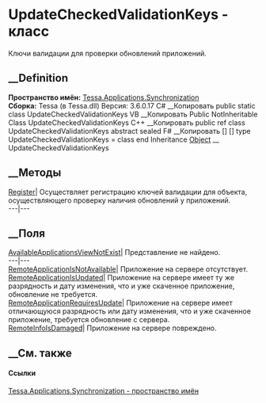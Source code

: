 # UpdateCheckedValidationKeys - класс
Ключи валидации для проверки обновлений приложений.
## __Definition
 **Пространство имён:**
[Tessa.Applications.Synchronization](N_Tessa_Applications_Synchronization.htm)  
 **Сборка:** Tessa (в Tessa.dll) Версия: 3.6.0.17
C# __Копировать
     public static class UpdateCheckedValidationKeys
VB __Копировать
     Public NotInheritable Class UpdateCheckedValidationKeys
C++ __Копировать
     public ref class UpdateCheckedValidationKeys abstract sealed
F# __Копировать
     [<AbstractClassAttribute>]
    [<SealedAttribute>]
    type UpdateCheckedValidationKeys = class end
Inheritance
    [Object](https://learn.microsoft.com/dotnet/api/system.object) __ UpdateCheckedValidationKeys
##  __Методы
[Register](M_Tessa_Applications_Synchronization_UpdateCheckedValidationKeys_Register.htm)|
Осуществляет регистрацию ключей валидации для объекта, осуществляющего
проверку наличия обновлений у приложений.  
---|---  
## __Поля
[AvailableApplicationsViewNotExist](F_Tessa_Applications_Synchronization_UpdateCheckedValidationKeys_AvailableApplicationsViewNotExist.htm)|
Представление не найдено.  
---|---  
[RemoteApplicationIsNotAvailable](F_Tessa_Applications_Synchronization_UpdateCheckedValidationKeys_RemoteApplicationIsNotAvailable.htm)|
Приложение на сервере отсутствует.  
[RemoteApplicationIsUpdated](F_Tessa_Applications_Synchronization_UpdateCheckedValidationKeys_RemoteApplicationIsUpdated.htm)|
Приложение на сервере имеет ту же разрядность и дату изменения, что и уже
скаченное приложение, обновление не требуется.  
[RemoteApplicationRequiresUpdate](F_Tessa_Applications_Synchronization_UpdateCheckedValidationKeys_RemoteApplicationRequiresUpdate.htm)|
Приложение на сервере имеет отличающуюся разрядность или дату изменения, что и
уже скаченное приложение, требуется обновление с сервера.  
[RemoteInfoIsDamaged](F_Tessa_Applications_Synchronization_UpdateCheckedValidationKeys_RemoteInfoIsDamaged.htm)|
Приложение на сервере повреждено.  
## __См. также
#### Ссылки
[Tessa.Applications.Synchronization - пространство
имён](N_Tessa_Applications_Synchronization.htm)
